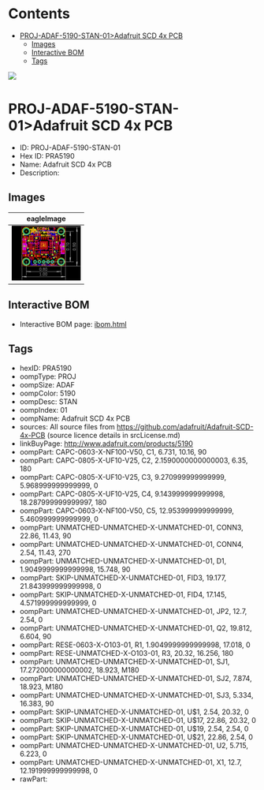 



Contents
========

* [PROJ-ADAF-5190-STAN-01>Adafruit SCD 4x PCB](#proj-adaf-5190-stan-01adafruit-scd-4x-pcb)
	* [Images](#images)
	* [Interactive BOM](#interactive-bom)
	* [Tags](#tags)
  
![][im]
# PROJ-ADAF-5190-STAN-01>Adafruit SCD 4x PCB

- ID: PROJ-ADAF-5190-STAN-01
- Hex ID: PRA5190
- Name: Adafruit SCD 4x PCB
- Description: 

## Images
  
  

|eagleImage|
| :---: |
|[![eagleImage](eagleImage_140.png)](eagleImage_600.png)|

## Interactive BOM

- Interactive BOM page: [ibom.html](kicad/bom/ibom.html)

## Tags

- hexID: PRA5190
- oompType: PROJ
- oompSize: ADAF
- oompColor: 5190
- oompDesc: STAN
- oompIndex: 01
- oompName: Adafruit SCD 4x PCB
- sources: All source files from https://github.com/adafruit/Adafruit-SCD-4x-PCB (source licence details in srcLicense.md)
- linkBuyPage: http://www.adafruit.com/products/5190
- oompPart: CAPC-0603-X-NF100-V50, C1, 6.731, 10.16, 90
- oompPart: CAPC-0805-X-UF10-V25, C2, 2.1590000000000003, 6.35, 180
- oompPart: CAPC-0805-X-UF10-V25, C3, 9.270999999999999, 5.968999999999999, 0
- oompPart: CAPC-0805-X-UF10-V25, C4, 9.143999999999998, 18.287999999999997, 180
- oompPart: CAPC-0603-X-NF100-V50, C5, 12.953999999999999, 5.460999999999999, 0
- oompPart: UNMATCHED-UNMATCHED-X-UNMATCHED-01, CONN3, 22.86, 11.43, 90
- oompPart: UNMATCHED-UNMATCHED-X-UNMATCHED-01, CONN4, 2.54, 11.43, 270
- oompPart: UNMATCHED-UNMATCHED-X-UNMATCHED-01, D1, 1.9049999999999998, 15.748, 90
- oompPart: SKIP-UNMATCHED-X-UNMATCHED-01, FID3, 19.177, 21.843999999999998, 0
- oompPart: SKIP-UNMATCHED-X-UNMATCHED-01, FID4, 17.145, 4.571999999999999, 0
- oompPart: UNMATCHED-UNMATCHED-X-UNMATCHED-01, JP2, 12.7, 2.54, 0
- oompPart: UNMATCHED-UNMATCHED-X-UNMATCHED-01, Q2, 19.812, 6.604, 90
- oompPart: RESE-0603-X-O103-01, R1, 1.9049999999999998, 17.018, 0
- oompPart: RESE-UNMATCHED-X-O103-01, R3, 20.32, 16.256, 180
- oompPart: UNMATCHED-UNMATCHED-X-UNMATCHED-01, SJ1, 17.272000000000002, 18.923, M180
- oompPart: UNMATCHED-UNMATCHED-X-UNMATCHED-01, SJ2, 7.874, 18.923, M180
- oompPart: UNMATCHED-UNMATCHED-X-UNMATCHED-01, SJ3, 5.334, 16.383, 90
- oompPart: SKIP-UNMATCHED-X-UNMATCHED-01, U$1, 2.54, 20.32, 0
- oompPart: SKIP-UNMATCHED-X-UNMATCHED-01, U$17, 22.86, 20.32, 0
- oompPart: SKIP-UNMATCHED-X-UNMATCHED-01, U$19, 2.54, 2.54, 0
- oompPart: SKIP-UNMATCHED-X-UNMATCHED-01, U$21, 22.86, 2.54, 0
- oompPart: UNMATCHED-UNMATCHED-X-UNMATCHED-01, U2, 5.715, 6.223, 0
- oompPart: UNMATCHED-UNMATCHED-X-UNMATCHED-01, X1, 12.7, 12.191999999999998, 0
- rawPart: 



[im]: eagleImage_450.png
